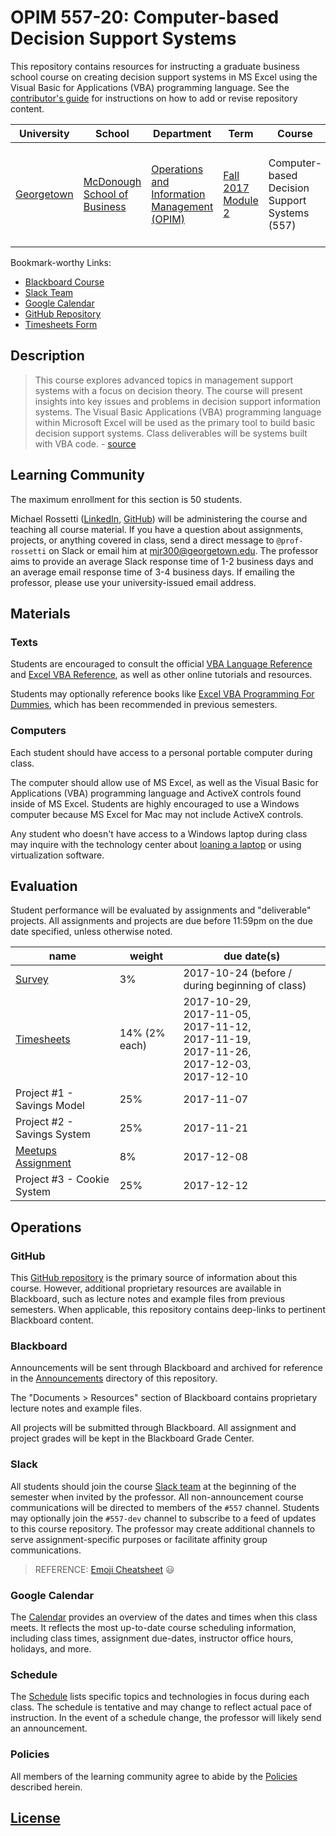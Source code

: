 # OPIM 557-20: Computer-based Decision Support Systems

This repository contains resources for instructing a graduate business school course on creating decision support systems in MS Excel using the Visual Basic for Applications (VBA) programming language. See the [contributor's guide](/CONTRIBUTING.md) for instructions on how to add or revise repository content.

University | School | Department | Term | Course | Section | Credits
--- | --- | --- | --- | --- | --- | ---
[Georgetown](https://www.georgetown.edu/) | [McDonough School of Business](https://msb.georgetown.edu/) | [Operations and Information Management (OPIM)](https://msb.georgetown.edu/opim) | [Fall 2017 Module 2](https://msb.georgetown.edu/mba/academic-calendar) | Computer-based Decision Support Systems (557) | Tuesday and Thursday mornings from 11am to 12:20pm (20) | 1.5

Bookmark-worthy Links:

  + [Blackboard Course](https://campus.georgetown.edu/webapps/blackboard/execute/announcement?method=search&context=course&course_id=_745457_1&handle=cp_announcements&mode=cpview)
  + [Slack Team](https://georgetown-opim-557.slack.com/)
  + [Google Calendar](https://calendar.google.com/calendar/embed?src=ni1edt66bch74g58tl8dl6hqao%40group.calendar.google.com&ctz=America%2FNew_York)
  + [GitHub Repository](https://github.com/prof-rossetti/georgetown-opim-557-20-201710)
  + [Timesheets Form](https://goo.gl/forms/9xWp05QximJepQpb2)

## Description

> This course explores advanced topics in management support systems with a focus on decision theory. The course will present insights into key issues and problems in decision support information systems. The Visual Basic Applications (VBA) programming language within Microsoft Excel will be used as the primary tool to build basic decision support systems. Class deliverables will be systems built with VBA code. - [source](https://gufaculty360.georgetown.edu/s/faculty-class-detail?courseid=OPIM-557-20&semester=Fall+2017)

## Learning Community

The maximum enrollment for this section is 50 students.

Michael Rossetti ([LinkedIn](https://www.linkedin.com/in/mikerossetti), [GitHub](https://github.com/s2t2))
 will be administering the course and teaching all course material.
 If you have a question about assignments, projects, or anything covered in class,
 send a direct message to `@prof-rossetti` on Slack
 or email him at [mjr300@georgetown.edu](mailto:mjr300@georgetown.edu).
 The professor aims to provide an average Slack response time of 1-2 business days and an average email response time of 3-4 business days. If emailing the professor, please use your university-issued email address.

## Materials

### Texts

Students are encouraged to consult the official [VBA Language Reference](https://msdn.microsoft.com/en-us/vba/vba-language-reference) and [Excel VBA Reference](https://msdn.microsoft.com/en-us/vba/vba-excel), as well as other online tutorials and resources.

Students may optionally reference books like [Excel VBA Programming For Dummies](https://www.amazon.com/Excel-Programming-Dummies-John-Walkenbach/dp/1118490371), which has been recommended in previous semesters.

### Computers

Each student should have access to a personal portable computer during class.

The computer should allow use of MS Excel, as well as the Visual Basic for Applications (VBA) programming language and ActiveX controls found inside of MS Excel. Students are highly encouraged to use a Windows computer because MS Excel for Mac may not include ActiveX controls.

Any student who doesn't have access to a Windows laptop during class may inquire with the technology center about [loaning a laptop](http://technology.msb.edu/pages/Computing.html#EL) or using virtualization software.

## Evaluation

Student performance will be evaluated by assignments and "deliverable" projects. All assignments and projects are due before 11:59pm on the due date specified, unless otherwise noted.

name | weight | due date(s)
--- | --- | ---
[Survey](/assignments/survey.md) | 3% | 2017-10-24 (before / during beginning of class)
[Timesheets](/assignments/timesheets.md) | 14% (2% each) | 2017-10-29, <br> 2017-11-05, <br> 2017-11-12, <br> 2017-11-19, <br> 2017-11-26, <br> 2017-12-03, <br> 2017-12-10
Project #1 - Savings Model | 25% | 2017-11-07
Project #2 - Savings System | 25% | 2017-11-21
[Meetups Assignment](/assignments/meetups.md) | 8% | 2017-12-08
Project #3 - Cookie System | 25% | 2017-12-12

## Operations

### GitHub

This [GitHub repository](https://github.com/prof-rossetti/georgetown-opim-557-20-201710) is the primary source of information about this course.
 However, additional proprietary resources are available in Blackboard, such as lecture notes and example files from previous semesters. When applicable, this repository contains deep-links to pertinent Blackboard content.

### Blackboard

Announcements will be sent through Blackboard and archived for reference in the [Announcements](/announcements) directory of this repository.

The "Documents > Resources" section of Blackboard contains proprietary lecture notes and example files.

All projects will be submitted through Blackboard. All assignment and project grades will be kept in the Blackboard Grade Center.

### Slack

All students should join the course [Slack team](https://georgetown-opim-557.slack.com/) at the beginning of the semester when invited by the professor. All non-announcement course communications will be directed to members of the `#557` channel. Students may optionally join the `#557-dev` channel to subscribe to a feed of updates to this course repository. The professor may create additional channels to serve assignment-specific purposes or facilitate affinity group communications.

> REFERENCE: [Emoji Cheatsheet](https://www.webpagefx.com/tools/emoji-cheat-sheet/) :smiley:

### Google Calendar

The [Calendar](https://calendar.google.com/calendar/embed?src=ni1edt66bch74g58tl8dl6hqao%40group.calendar.google.com&ctz=America%2FNew_York) provides an overview of the dates and times when this class meets. It reflects the most up-to-date course scheduling information, including class times, assignment due-dates, instructor office hours, holidays, and more.

### Schedule

The [Schedule](/SCHEDULE.md) lists specific topics and technologies in focus during each class. The schedule is tentative and may change to reflect actual pace of instruction. In the event of a schedule change, the professor will likely send an announcement.

### Policies

All members of the learning community agree to abide by the [Policies](/POLICIES.md) described herein.

## [License](/LICENSE.md)
